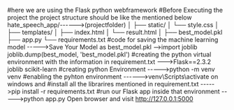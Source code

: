 #here we are using the Flask python webframework
#Before Executing the project the project structure should be like the mentioned below
hate_speech_app/------>(projectfolder)
│
├── static/
│   └── style.css
│
├── templates/
│   ├── index.html
│   └── result.html
│
├── best_model.pkl
├── app.py
└── requirements.txt
#code for saving the machine learning model
----->Save Your Model as best_model.pkl
               -->import joblib
                  joblib.dump(best_model, 'best_model.pkl')
#creating the python virtual environment with the information in requirement.txt
        --->Flask==2.3.2
            joblib
            scikit-learn
#creating python Environment
----->python -m venv venv
#enabling the pyhton environment
------>venv\Scripts\activate on windows and 
#install all the librarires mentioned in requirement.txt
----->pip install -r requirements.txt
#run our Flask app inside that environment
----->python app.py
Open browser and visit http://127.0.0.1:5000
